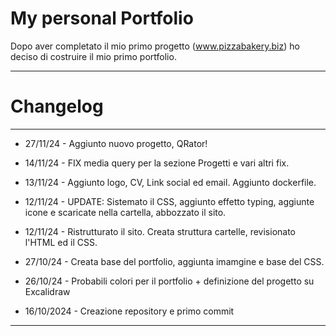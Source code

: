 # My personal Portfolio

Dopo aver completato il mio primo progetto (www.pizzabakery.biz) ho deciso di costruire il mio primo portfolio.

---

# Changelog

---

- 27/11/24 - Aggiunto nuovo progetto, QRator!

- 14/11/24 - FIX media query per la sezione Progetti e vari altri fix.

- 13/11/24 - Aggiunto logo, CV, Link social ed email. Aggiunto dockerfile.

- 12/11/24 - UPDATE: Sistemato il CSS, aggiunto effetto typing, aggiunte icone e scaricate nella cartella, abbozzato il sito.

- 12/11/24 - Ristrutturato il sito. Creata struttura cartelle, revisionato l'HTML ed il CSS.

- 27/10/24 - Creata base del portfolio, aggiunta imamgine e base del CSS.

- 26/10/24 - Probabili colori per il portfolio + definizione del progetto su Excalidraw

- 16/10/2024 - Creazione repository e primo commit

---
